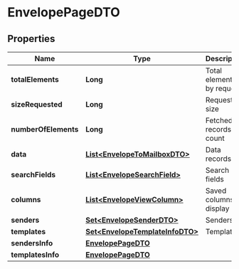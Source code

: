 

# EnvelopePageDTO


## Properties

| Name | Type | Description | Notes |
|------------ | ------------- | ------------- | -------------|
|**totalElements** | **Long** | Total elements by request |  [optional] |
|**sizeRequested** | **Long** | Requested size |  [optional] |
|**numberOfElements** | **Long** | Fetched records count |  [optional] |
|**data** | [**List&lt;EnvelopeToMailboxDTO&gt;**](EnvelopeToMailboxDTO.md) | Data records |  [optional] |
|**searchFields** | [**List&lt;EnvelopeSearchField&gt;**](EnvelopeSearchField.md) | Search fields |  [optional] |
|**columns** | [**List&lt;EnvelopeViewColumn&gt;**](EnvelopeViewColumn.md) | Saved columns to display |  [optional] |
|**senders** | [**Set&lt;EnvelopeSenderDTO&gt;**](EnvelopeSenderDTO.md) | Senders |  [optional] |
|**templates** | [**Set&lt;EnvelopeTemplateInfoDTO&gt;**](EnvelopeTemplateInfoDTO.md) | Templates |  [optional] |
|**sendersInfo** | [**EnvelopePageDTO**](EnvelopePageDTO.md) |  |  [optional] |
|**templatesInfo** | [**EnvelopePageDTO**](EnvelopePageDTO.md) |  |  [optional] |




